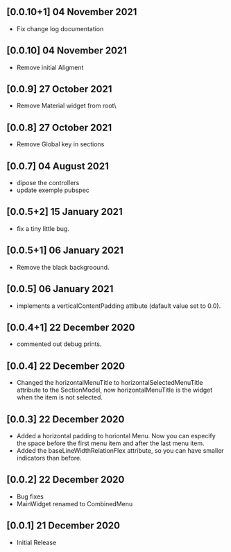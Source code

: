 
## [0.0.10+1] 04 November 2021

* Fix change log documentation

## [0.0.10] 04 November 2021

* Remove initial Aligment

## [0.0.9] 27 October 2021

* Remove Material widget from root\

## [0.0.8] 27 October 2021

* Remove Global key in sections

## [0.0.7] 04 August 2021

* dipose the controllers
* update exemple pubspec

## [0.0.5+2] 15 January 2021

* fix a tiny little bug.

## [0.0.5+1] 06 January 2021

* Remove the black backgroound.

## [0.0.5] 06 January 2021

* implements a verticalContentPadding attibute (dafault value set to 0.0).

## [0.0.4+1] 22 December 2020

* commented out debug prints.

## [0.0.4] 22 December 2020

* Changed the horizontalMenuTitle to horizontalSelectedMenuTitle attribute to the SectionModel, now horizontalMenuTitle is the widget when the item is not selected.

## [0.0.3] 22 December 2020

* Added a horizontal padding to horiontal Menu. Now you can especify the space before the first menu item and after the last menu item.
* Added the baseLineWidthRelationFlex attribute, so you can have smaller indicators than before.

## [0.0.2] 22 December 2020

* Bug fixes
* MainWidget renamed to CombinedMenu

## [0.0.1] 21 December 2020

* Initial Release
